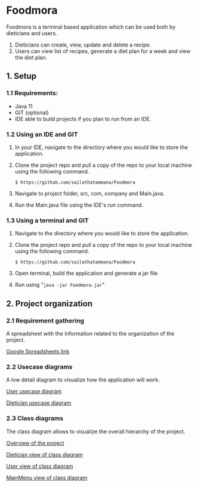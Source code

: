 # Foodmora

Foodmora is a terminal based application which can be used both by dieticians and users.
1. Dieticians can create, view, update and delete a recipe.
2. Users can view list of recipes, generate a diet plan for a week and view the diet plan.

## 1. Setup

### 1.1 Requirements:

- Java 11
- GIT (optional)
- IDE able to build projects if you plan to run from an IDE.

### 1.2 Using an IDE and GIT

1. In your IDE, navigate to the directory where you would like to store the application.

2. Clone the project repo and pull a copy of the repo to your local machine using the following command.

   `$ https://github.com/sailathatammana/Foodmora`

3. Navigate to project folder, src, com, company and Main.java.

4. Run the Main.java file using the IDE's run command.

### 1.3 Using a terminal and GIT

1. Navigate to the directory where you would like to store the application.

2. Clone the project repo and pull a copy of the repo to your local machine using the following command.

   `$ https://github.com/sailathatammana/Foodmora`

3. Open terminal, build the application and generate a jar file

4. Run using "`java -jar Foodmora.jar`"

## 2. Project organization
### 2.1 Requirement gathering

A spreadsheet with the information related to the organization of the project.

[Google Spreadsheets link](https://docs.google.com/spreadsheets/d/1G-J1pyi1tTmgKpcCunFrN4rWAiLIGuqqnp2fdOBTlhI/edit#gid=1628705767)

### 2.2 Usecase diagrams

A low detail diagram to visualize how the application will work.

[User usecase diagram]()

[Dietician usecase diagram]()

### 2.3 Class diagrams

The class diagram allows to visualize the overall hierarchy of the project.

[Overview of the project]()

[Dietician view of class diagram]()

[User view of class diagram]()

[MainMenu view of class diagram]()




